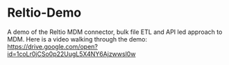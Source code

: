 # Reltio-Demo
A demo of the Reltio MDM connector, bulk file ETL and API led approach to MDM.
Here is a video walking through the demo: https://drive.google.com/open?id=1coLr0jCSo0p22UugL5X4NY6Ajzwwsl0w
